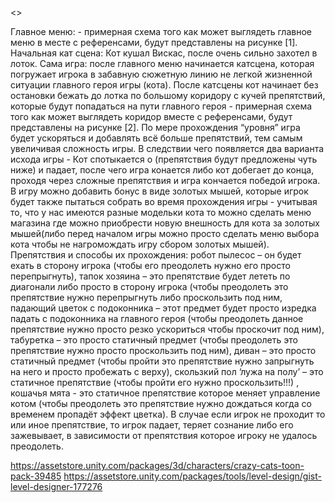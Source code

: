 <<Super Crazy Cat Runner>>

Главное меню: - примерная схема того как может выглядеть главное меню в месте с референсами, будут представлены на рисунке [1].
Начальная кат сцена: Кот кушал Вискас, после очень сильно захотел в лоток.
Сама игра: после главного меню начинается катсцена, которая погружает игрока в забавную сюжетную линию не легкой жизненной ситуации главного героя игры (кота). После катсцены кот начинает без остановки бежать до лотка по большому коридору с кучей препятствий, которые будут попадаться на пути главного героя - примерная схема того как может выглядеть коридор вместе с референсами, будут представлены на рисунке [2].
          По мере прохождения “уровня” игра будет ускоряться и добавлять всё больше препятствий, тем самым увеличивая сложность игры.
В следствии чего появляется два варианта исхода игры - Кот спотыкается о (препятствия будут предложены чуть ниже) и падает, после чего игра конается либо кот добегает до конца, проходя через сложные препятствия и игра кончается победой игрока.
В игру можно добавить бонус в виде золотых мышей, которые игрок будет также пытаться собрать во время прохождения игры - учитывая то, что у нас имеются разные модельки кота то можно сделать меню магазина где можно приобрести новую внешность для кота за золотых мышей(либо перед началом игры можно просто сделать меню выбора кота чтобы не нагромождать игру сбором золотых мышей).
Препятствия и способы их прохождения: робот пылесос – он будет ехать в сторону игрока (чтобы его преодолеть нужно его просто перепрыгнуть), тапок хозяина – это препятствие будет лететь по диагонали либо просто в сторону игрока (чтобы преодолеть это препятствие нужно перепрыгнуть либо проскользить под ним, падающий цветок с подоконника – этот предмет будет просто изредка падать с подоконника на главного героя (чтобы преодолеть данное препятствие нужно просто резко ускориться чтобы проскочит под ним), табуретка – это просто статичный предмет (чтобы преодолеть это препятствие нужно просто проскользить под ним), диван – это просто статичный предмет (чтобы пройти это препятствие нужно запрыгнуть на него и просто пробежать с верху), скользкий пол ‘лужа на полу’ – это статичное препятствие (чтобы пройти его нужно проскользить!!!) , кошачья мята - это статичное препятствие которое меняет управление котом (чтобы преодолеть это препятствие нужно дождаться когда со временем пропадёт эффект цветка).
В случае если игрок не проходит то или иное препятствие, то игрок падает, теряет сознание либо его зажевывает, в зависимости от препятствия которое игроку не удалось преодолеть.

          
          
          
          
https://assetstore.unity.com/packages/3d/characters/crazy-cats-toon-pack-39485
https://assetstore.unity.com/packages/tools/level-design/gist-level-designer-177276
